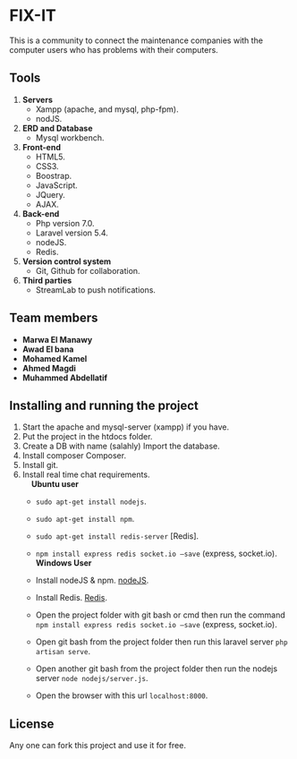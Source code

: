 # FIX-IT
This is a community to connect the maintenance companies with the computer users who has problems with their computers.

## Tools
1) **Servers**
	* Xampp (apache, and mysql, php-fpm).
	* nodJS.
2) **ERD and Database**
	- Mysql workbench.
3) **Front-end**
	- HTML5.
	- CSS3.
	- Boostrap.
	- JavaScript.
	- JQuery.
	- AJAX.
 4) **Back-end**
	- Php version 7.0.
	- Laravel version 5.4.
	- nodeJS.
	- Redis.
5) **Version control system**
	- Git, Github for collaboration.
6) **Third parties**
  	- StreamLab to push notifications.

## Team members
- **Marwa El Manawy**
- **Awad El bana**
- **Mohamed Kamel**
- **Ahmed Magdi**
- **Muhammed Abdellatif**
	
## Installing and running the project
1) Start the apache and mysql-server (xampp) if you have.
2) Put the project in the htdocs folder.
3) Create a DB with name (salahly) Import the database.
4) Install composer Composer.
5) Install git.
6) Install real time chat requirements.
<br/> &nbsp;&nbsp;&nbsp;  **Ubuntu user**
	* `sudo apt-get install nodejs`.
	* `sudo apt-get install npm`.
	* `sudo apt-get install redis-server` [Redis].
	* `npm install express redis socket.io –save` (express, socket.io).
<br/>**Windows User**
	* Install nodeJS & npm. [nodeJS](https://nodejs.org/en/download/).
	* Install Redis. [Redis](https://www.youtube.com/watch?v=Pdapt2PFidE).
	* Open the project folder with git bash or cmd then run the command `npm install express redis socket.io –save` (express, socket.io).

	* Open git bash from the project folder then run this laravel server `php artisan serve`.
	* Open another git bash from the project folder then run the nodejs server `node nodejs/server.js`.
	* Open the browser with this url `localhost:8000`.

## License
Any one can fork this project and use it for free.
